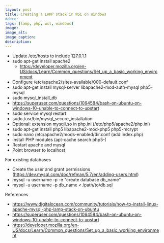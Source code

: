 ```yaml
---
layout: post
title: Creating a LAMP stack in WSL on Windows
#date: 
tags: [lamp, php, wsl, windows]
image: 
image_alt: 
image_caption: 
description: 
---
```


 - Update /etc/hosts to include 127.0.1.1
 - sudo apt-get install apache2
   + https://developer.mozilla.org/en-US/docs/Learn/Common_questions/Set_up_a_basic_working_environment
 - Configure /etc/apache2/sites-available/000-default.conf
 - sudo apt-get install mysql-server libapache2-mod-auth-mysql php5-mysql
 - sudo mysql_install_db
 - https://superuser.com/questions/1064584/bash-on-ubuntu-on-windows-10-unable-to-connect-to-upstart
 - sudo service mysql restart
 - sudo /usr/bin/mysql_secure_installation
 - Optional: extension mysqli.so in php.ini (/etc/php5/apache2/php.ini)
 - sudo apt-get install php5 libapache2-mod-php5 php5-mcrypt
 - sudo nano /etc/apache2/mods-enabled/dir.conf (add index.php)
 - Install PHP modules (apt-cache search php5-)
 - Restart apache and mysql
 - Point browser to localhost

For existing databases
 - Create the user and grant permissions (https://dev.mysql.com/doc/refman/5.7/en/adding-users.html)
 - mysql -u username -p -e "create database db_name"
 - mysql -u username -p db_name < /path/to/db.sql


 References
  - https://www.digitalocean.com/community/tutorials/how-to-install-linux-apache-mysql-php-lamp-stack-on-ubuntu
  - https://superuser.com/questions/1064584/bash-on-ubuntu-on-windows-10-unable-to-connect-to-upstart
  - https://developer.mozilla.org/en-US/docs/Learn/Common_questions/Set_up_a_basic_working_environment
